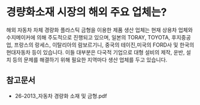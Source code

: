 # 경량화소재 시장의 해외 주요 업체는?

해외 자동차 차체 경량화 플라스틱 금형을 이용한 제품 생산 업체는 현재 상용차 업체와 수지메이커에 의해 주도적으로 진행되고 있으며, 일본의 TORAY, TOYOTA, 후지중공업, 프랑스의 랑세스, 이탈리아의 람보르기니, 중국의 테이진,미국의 FORD사 및 한국의 현대자동차 등이 있습니다.
이들 대부분은 다국적 기업으로 대형 설비의 제작, 운반, 설치 등의 문제를 해결하기 위해 필요한 지역마다 생산 업체를 두고 있습니다.

## 참고문서
- 26-2013_자동차 경량화 소재 및 금형.pdf